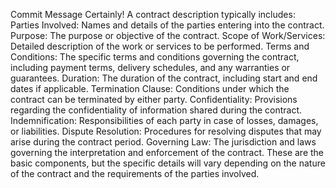 Commit Message
Certainly! A contract description typically includes:
Parties Involved: Names and details of the parties entering into the contract.
Purpose: The purpose or objective of the contract.
Scope of Work/Services: Detailed description of the work or services to be performed.
Terms and Conditions: The specific terms and conditions governing the contract, including payment terms, delivery schedules, and any warranties or guarantees.
Duration: The duration of the contract, including start and end dates if applicable.
Termination Clause: Conditions under which the contract can be terminated by either party.
Confidentiality: Provisions regarding the confidentiality of information shared during the contract.
Indemnification: Responsibilities of each party in case of losses, damages, or liabilities.
Dispute Resolution: Procedures for resolving disputes that may arise during the contract period.
Governing Law: The jurisdiction and laws governing the interpretation and enforcement of the contract.
These are the basic components, but the specific details will vary depending on the nature of the contract and the requirements of the parties involved.
